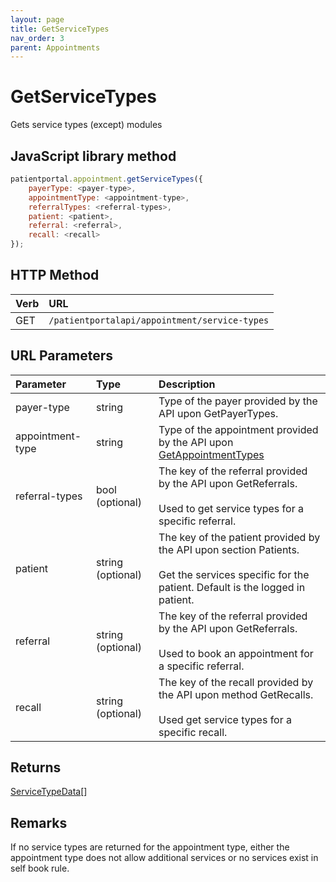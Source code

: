```yaml
---
layout: page
title: GetServiceTypes
nav_order: 3
parent: Appointments
---
```


# GetServiceTypes

Gets service types (except) modules

## JavaScript library method

```javascript
patientportal.appointment.getServiceTypes({
    payerType: <payer-type>,
    appointmentType: <appointment-type>,
    referralTypes: <referral-types>,
    patient: <patient>,
    referral: <referral>,
    recall: <recall>
});
```

## HTTP Method

| Verb | URL                                               |
|:-----|:--------------------------------------------------|
| GET | `/patientportalapi/appointment/service-types` |

## URL Parameters

| Parameter | Type   | Description                                                 |
|:----------|:-------|:------------------------------------------------------------|
| payer-type | string | Type of the payer provided by the API upon GetPayerTypes. |
| appointment-type | string | Type of the appointment provided by the API upon [GetAppointmentTypes](#_GetAppointmentTypes) |
| referral-types | bool (optional) | The key of the referral provided by the API upon GetReferrals.<br><br>Used to get service types for a specific referral. |
| patient | string (optional) | The key of the patient provided by the API upon section Patients.<br><br>Get the services specific for the patient. Default is the logged in patient. |
| referral | string (optional) | The key of the referral provided by the API upon GetReferrals.<br><br>Used to book an appointment for a specific referral. |
| recall | string (optional) | The key of the recall provided by the API upon method GetRecalls.<br><br>Used get service types for a specific recall. |

## Returns

[ServiceTypeData](../objects-and-data-types/servicetypedata)[]

## Remarks

If no service types are returned for the appointment type, either the appointment type does not allow additional services or no services exist in self book rule.
